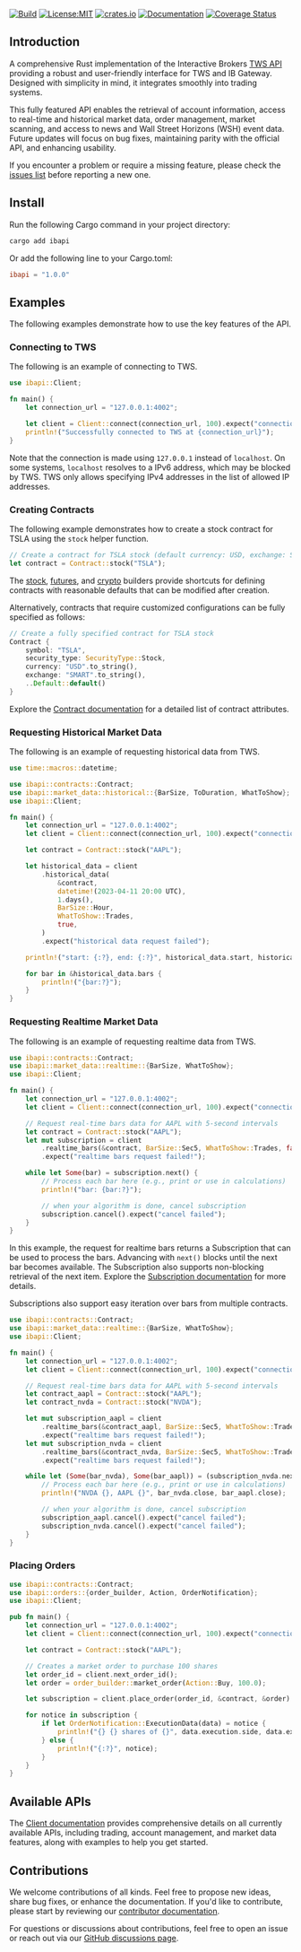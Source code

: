 [![Build](https://github.com/wboayue/rust-ibapi/workflows/ci/badge.svg)](https://github.com/wboayue/rust-ibapi/actions/workflows/ci.yml)
[![License:MIT](https://img.shields.io/badge/License-MIT-blue.svg)](https://opensource.org/licenses/MIT)
[![crates.io](https://img.shields.io/crates/v/ibapi.svg)](https://crates.io/crates/ibapi)
[![Documentation](https://img.shields.io/badge/Documentation-green.svg)](https://docs.rs/ibapi/latest/ibapi/)
[![Coverage Status](https://coveralls.io/repos/github/wboayue/rust-ibapi/badge.svg?branch=main)](https://coveralls.io/github/wboayue/rust-ibapi?branch=main)

## Introduction

A comprehensive Rust implementation of the Interactive Brokers [TWS API](https://ibkrcampus.com/campus/ibkr-api-page/twsapi-doc/) providing a robust and user-friendly interface for TWS and IB Gateway. Designed with simplicity in mind, it integrates smoothly into trading systems.

This fully featured API enables the retrieval of account information, access to real-time and historical market data, order management, market scanning, and access to news and Wall Street Horizons (WSH) event data. Future updates will focus on bug fixes, maintaining parity with the official API, and enhancing usability.

If you encounter a problem or require a missing feature, please check the [issues list](https://github.com/wboayue/rust-ibapi/issues) before reporting a new one.

## Install

Run the following Cargo command in your project directory:

```bash
cargo add ibapi
```

Or add the following line to your Cargo.toml:

```toml
ibapi = "1.0.0"
```

## Examples

The following examples demonstrate how to use the key features of the API.

### Connecting to TWS

The following is an example of connecting to TWS.

```rust
use ibapi::Client;

fn main() {
    let connection_url = "127.0.0.1:4002";

    let client = Client::connect(connection_url, 100).expect("connection to TWS failed!");
    println!("Successfully connected to TWS at {connection_url}");
}
```

Note that the connection is made using `127.0.0.1` instead of `localhost`. On some systems, `localhost` resolves to a IPv6 address, which may be blocked by TWS. TWS only allows specifying IPv4 addresses in the list of allowed IP addresses.

### Creating Contracts

The following example demonstrates how to create a stock contract for TSLA using the `stock` helper function.

```rust
// Create a contract for TSLA stock (default currency: USD, exchange: SMART)
let contract = Contract::stock("TSLA");
```

The [stock](https://docs.rs/ibapi/latest/ibapi/contracts/struct.Contract.html#method.stock), [futures](https://docs.rs/ibapi/latest/ibapi/contracts/struct.Contract.html#method.futures), and [crypto](https://docs.rs/ibapi/latest/ibapi/contracts/struct.Contract.html#method.crypto) builders provide shortcuts for defining contracts with reasonable defaults that can be modified after creation.

Alternatively, contracts that require customized configurations can be fully specified as follows:

```rust
// Create a fully specified contract for TSLA stock
Contract {
    symbol: "TSLA",
    security_type: SecurityType::Stock,
    currency: "USD".to_string(),
    exchange: "SMART".to_string(),
    ..Default::default()
}
```

Explore the [Contract documentation](https://docs.rs/ibapi/latest/ibapi/contracts/struct.Contract.html) for a detailed list of contract attributes.

### Requesting Historical Market Data

The following is an example of requesting historical data from TWS.

```rust
use time::macros::datetime;

use ibapi::contracts::Contract;
use ibapi::market_data::historical::{BarSize, ToDuration, WhatToShow};
use ibapi::Client;

fn main() {
    let connection_url = "127.0.0.1:4002";
    let client = Client::connect(connection_url, 100).expect("connection to TWS failed!");

    let contract = Contract::stock("AAPL");

    let historical_data = client
        .historical_data(
            &contract,
            datetime!(2023-04-11 20:00 UTC),
            1.days(),
            BarSize::Hour,
            WhatToShow::Trades,
            true,
        )
        .expect("historical data request failed");

    println!("start: {:?}, end: {:?}", historical_data.start, historical_data.end);

    for bar in &historical_data.bars {
        println!("{bar:?}");
    }
}
```

### Requesting Realtime Market Data

The following is an example of requesting realtime data from TWS.

```rust
use ibapi::contracts::Contract;
use ibapi::market_data::realtime::{BarSize, WhatToShow};
use ibapi::Client;

fn main() {
    let connection_url = "127.0.0.1:4002";
    let client = Client::connect(connection_url, 100).expect("connection to TWS failed!");

    // Request real-time bars data for AAPL with 5-second intervals
    let contract = Contract::stock("AAPL");
    let mut subscription = client
        .realtime_bars(&contract, BarSize::Sec5, WhatToShow::Trades, false)
        .expect("realtime bars request failed!");

    while let Some(bar) = subscription.next() {
        // Process each bar here (e.g., print or use in calculations)
        println!("bar: {bar:?}");

        // when your algorithm is done, cancel subscription
        subscription.cancel().expect("cancel failed");
    }
}
```

In this example, the request for realtime bars returns a Subscription that can be used to process the bars. Advancing with `next()` blocks until the next bar becomes available. The Subscription also supports non-blocking retrieval of the next item. Explore the [Subscription documentation](https://docs.rs/ibapi/latest/ibapi/struct.Subscription.html) for more details.

Subscriptions also support easy iteration over bars from multiple contracts.

```rust
use ibapi::contracts::Contract;
use ibapi::market_data::realtime::{BarSize, WhatToShow};
use ibapi::Client;

fn main() {
    let connection_url = "127.0.0.1:4002";
    let client = Client::connect(connection_url, 100).expect("connection to TWS failed!");

    // Request real-time bars data for AAPL with 5-second intervals
    let contract_aapl = Contract::stock("AAPL");
    let contract_nvda = Contract::stock("NVDA");

    let mut subscription_aapl = client
        .realtime_bars(&contract_aapl, BarSize::Sec5, WhatToShow::Trades, false)
        .expect("realtime bars request failed!");
    let mut subscription_nvda = client
        .realtime_bars(&contract_nvda, BarSize::Sec5, WhatToShow::Trades, false)
        .expect("realtime bars request failed!");

    while let (Some(bar_nvda), Some(bar_aapl)) = (subscription_nvda.next(), subscription_aapl.next()) {
        // Process each bar here (e.g., print or use in calculations)
        println!("NVDA {}, AAPL {}", bar_nvda.close, bar_aapl.close);

        // when your algorithm is done, cancel subscription
        subscription_aapl.cancel().expect("cancel failed");
        subscription_nvda.cancel().expect("cancel failed");
    }
}
```

### Placing Orders

```rust
use ibapi::contracts::Contract;
use ibapi::orders::{order_builder, Action, OrderNotification};
use ibapi::Client;

pub fn main() {
    let connection_url = "127.0.0.1:4002";
    let client = Client::connect(connection_url, 100).expect("connection to TWS failed!");

    let contract = Contract::stock("AAPL");

    // Creates a market order to purchase 100 shares
    let order_id = client.next_order_id();
    let order = order_builder::market_order(Action::Buy, 100.0);

    let subscription = client.place_order(order_id, &contract, &order).expect("place order request failed!");

    for notice in subscription {
        if let OrderNotification::ExecutionData(data) = notice {
            println!("{} {} shares of {}", data.execution.side, data.execution.shares, data.contract.symbol);
        } else {
            println!("{:?}", notice);
        }
    }
}
```

## Available APIs

The [Client documentation](https://docs.rs/ibapi/latest/ibapi/struct.Client.html) provides comprehensive details on all currently available APIs, including trading, account management, and market data features, along with examples to help you get started.

## Contributions

We welcome contributions of all kinds. Feel free to propose new ideas, share bug fixes, or enhance the documentation. If you'd like to contribute, please start by reviewing our [contributor documentation](https://github.com/wboayue/rust-ibapi/blob/main/CONTRIBUTING.md).

For questions or discussions about contributions, feel free to open an issue or reach out via our [GitHub discussions page](https://github.com/wboayue/rust-ibapi/discussions).
